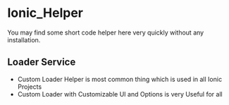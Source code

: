 # Ionic_Helper
You may find some short code helper here very quickly without any installation.

## Loader Service
- Custom Loader Helper is most common thing which is used in all Ionic Projects
- Custom Loader with Customizable UI and Options is very Useful for all

